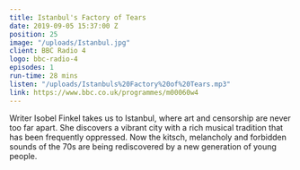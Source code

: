 ```yaml
---
title: Istanbul's Factory of Tears
date: 2019-09-05 15:37:00 Z
position: 25
image: "/uploads/Istanbul.jpg"
client: BBC Radio 4
logo: bbc-radio-4
episodes: 1
run-time: 28 mins
listen: "/uploads/Istanbuls%20Factory%20of%20Tears.mp3"
link: https://www.bbc.co.uk/programmes/m00060w4
---
```


Writer Isobel Finkel takes us to Istanbul, where art and censorship are never too far apart. She discovers a vibrant city with a rich musical tradition that has been frequently oppressed. Now the kitsch, melancholy and forbidden sounds of the 70s are being rediscovered by a new generation of young people.